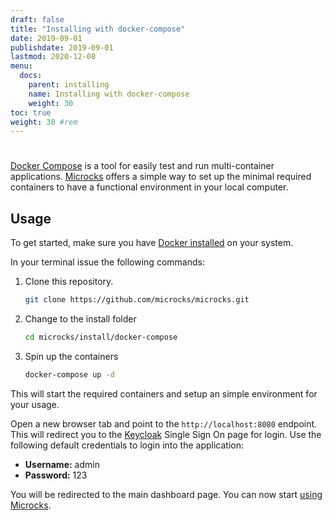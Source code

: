 ```yaml
---
draft: false
title: "Installing with docker-compose"
date: 2019-09-01
publishdate: 2019-09-01
lastmod: 2020-12-08
menu:
  docs:
    parent: installing
    name: Installing with docker-compose
    weight: 30
toc: true
weight: 30 #rem
---
```


# 

[Docker Compose](https://docs.docker.com/compose/) is a tool for easily test and run multi-container applications. [Microcks](https://microcks.io/) offers a simple way to set up the minimal required containers to have a functional environment in your local computer.

## Usage

To get started, make sure you have [Docker installed](https://docs.docker.com/get-docker/) on your system.

In your terminal issue the following commands:

1. Clone this repository.

   ```sh
   git clone https://github.com/microcks/microcks.git
   ```

2. Change to the install folder

   ```sh
   cd microcks/install/docker-compose
   ```

3. Spin up the containers

   ```sh
   docker-compose up -d
   ```

This will start the required containers and setup an simple environment for your usage.

Open a new browser tab and point to the `http://localhost:8080` endpoint. This will redirect you to the [Keycloak](https://www.keycloak.org/) Single Sign On page for login. Use the following default credentials to login into the application:

* **Username:** admin
* **Password:** 123

You will be redirected to the main dashboard page. You can now start [using Microcks](https://microcks.io/documentation/getting-started/#using-microcks).
